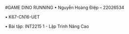 #GAME DINO RUNNING
• Nguyễn Hoàng Điệp – 22026534

• K67-CN16-UET

• Bài tập: INT2215 1 - Lập Trình Nâng Cao
